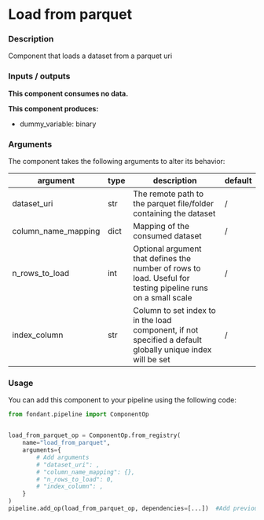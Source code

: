 # Load from parquet

### Description
Component that loads a dataset from a parquet uri

### Inputs / outputs

**This component consumes no data.**

**This component produces:**

- dummy_variable: binary

### Arguments

The component takes the following arguments to alter its behavior:

| argument | type | description | default |
| -------- | ---- | ----------- | ------- |
| dataset_uri | str | The remote path to the parquet file/folder containing the dataset | / |
| column_name_mapping | dict | Mapping of the consumed dataset | / |
| n_rows_to_load | int | Optional argument that defines the number of rows to load. Useful for testing pipeline runs on a small scale | / |
| index_column | str | Column to set index to in the load component, if not specified a default globally unique index will be set | / |

### Usage

You can add this component to your pipeline using the following code:

```python
from fondant.pipeline import ComponentOp


load_from_parquet_op = ComponentOp.from_registry(
    name="load_from_parquet",
    arguments={
        # Add arguments
        # "dataset_uri": ,
        # "column_name_mapping": {},
        # "n_rows_to_load": 0,
        # "index_column": ,
    }
)
pipeline.add_op(load_from_parquet_op, dependencies=[...])  #Add previous component as dependency
```

